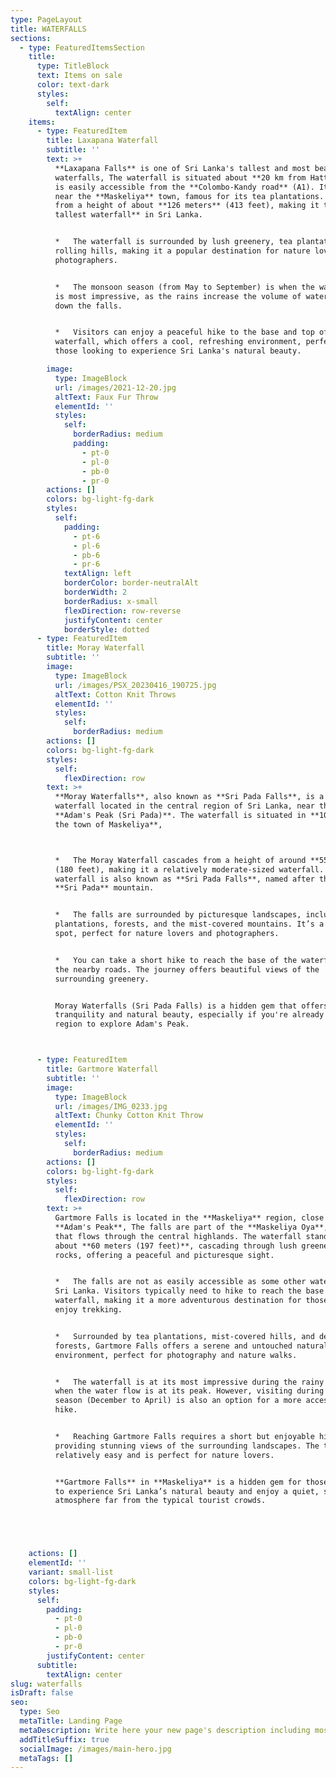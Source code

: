 ```yaml
---
type: PageLayout
title: WATERFALLS
sections:
  - type: FeaturedItemsSection
    title:
      type: TitleBlock
      text: Items on sale
      color: text-dark
      styles:
        self:
          textAlign: center
    items:
      - type: FeaturedItem
        title: Laxapana Waterfall
        subtitle: ''
        text: >+
          **Laxapana Falls** is one of Sri Lanka's tallest and most beautiful
          waterfalls, The waterfall is situated about **20 km from Hatton** and
          is easily accessible from the **Colombo-Kandy road** (A1). It’s also
          near the **Maskeliya** town, famous for its tea plantations. Cascades
          from a height of about **126 meters** (413 feet), making it the **8th
          tallest waterfall** in Sri Lanka.


          *   The waterfall is surrounded by lush greenery, tea plantations, and
          rolling hills, making it a popular destination for nature lovers and
          photographers.


          *   The monsoon season (from May to September) is when the waterfall
          is most impressive, as the rains increase the volume of water flowing
          down the falls.


          *   Visitors can enjoy a peaceful hike to the base and top of the
          waterfall, which offers a cool, refreshing environment, perfect for
          those looking to experience Sri Lanka's natural beauty.

        image:
          type: ImageBlock
          url: /images/2021-12-20.jpg
          altText: Faux Fur Throw
          elementId: ''
          styles:
            self:
              borderRadius: medium
              padding:
                - pt-0
                - pl-0
                - pb-0
                - pr-0
        actions: []
        colors: bg-light-fg-dark
        styles:
          self:
            padding:
              - pt-6
              - pl-6
              - pb-6
              - pr-6
            textAlign: left
            borderColor: border-neutralAlt
            borderWidth: 2
            borderRadius: x-small
            flexDirection: row-reverse
            justifyContent: center
            borderStyle: dotted
      - type: FeaturedItem
        title: Moray Waterfall
        subtitle: ''
        image:
          type: ImageBlock
          url: /images/PSX_20230416_190725.jpg
          altText: Cotton Knit Throws
          elementId: ''
          styles:
            self:
              borderRadius: medium
        actions: []
        colors: bg-light-fg-dark
        styles:
          self:
            flexDirection: row
        text: >+
          **Moray Waterfalls**, also known as **Sri Pada Falls**, is a beautiful
          waterfall located in the central region of Sri Lanka, near the famous
          **Adam's Peak (Sri Pada)**. The waterfall is situated in **10 km from
          the town of Maskeliya**,



          *   The Moray Waterfall cascades from a height of around **55 meters**
          (180 feet), making it a relatively moderate-sized waterfall. The
          waterfall is also known as **Sri Pada Falls**, named after the famous
          **Sri Pada** mountain.


          *   The falls are surrounded by picturesque landscapes, including tea
          plantations, forests, and the mist-covered mountains. It’s a peaceful
          spot, perfect for nature lovers and photographers.


          *   You can take a short hike to reach the base of the waterfall from
          the nearby roads. The journey offers beautiful views of the
          surrounding greenery.


          Moray Waterfalls (Sri Pada Falls) is a hidden gem that offers
          tranquility and natural beauty, especially if you're already in the
          region to explore Adam's Peak.



      - type: FeaturedItem
        title: Gartmore Waterfall
        subtitle: ''
        image:
          type: ImageBlock
          url: /images/IMG_0233.jpg
          altText: Chunky Cotton Knit Throw
          elementId: ''
          styles:
            self:
              borderRadius: medium
        actions: []
        colors: bg-light-fg-dark
        styles:
          self:
            flexDirection: row
        text: >+
          Gartmore Falls is located in the **Maskeliya** region, close to
          **Adam's Peak**, The falls are part of the **Maskeliya Oya**, a river
          that flows through the central highlands. The waterfall stands at
          about **60 meters (197 feet)**, cascading through lush greenery and
          rocks, offering a peaceful and picturesque sight.


          *   The falls are not as easily accessible as some other waterfalls in
          Sri Lanka. Visitors typically need to hike to reach the base of the
          waterfall, making it a more adventurous destination for those who
          enjoy trekking.


          *   Surrounded by tea plantations, mist-covered hills, and dense
          forests, Gartmore Falls offers a serene and untouched natural
          environment, perfect for photography and nature walks.


          *   The waterfall is at its most impressive during the rainy season
          when the water flow is at its peak. However, visiting during the dry
          season (December to April) is also an option for a more accessible
          hike.


          *   Reaching Gartmore Falls requires a short but enjoyable hike,
          providing stunning views of the surrounding landscapes. The trek is
          relatively easy and is perfect for nature lovers.


          **Gartmore Falls** in **Maskeliya** is a hidden gem for those who want
          to experience Sri Lanka’s natural beauty and enjoy a quiet, serene
          atmosphere far from the typical tourist crowds.





    actions: []
    elementId: ''
    variant: small-list
    colors: bg-light-fg-dark
    styles:
      self:
        padding:
          - pt-0
          - pl-0
          - pb-0
          - pr-0
        justifyContent: center
      subtitle:
        textAlign: center
slug: waterfalls
isDraft: false
seo:
  type: Seo
  metaTitle: Landing Page
  metaDescription: Write here your new page's description including most relevant keywords.
  addTitleSuffix: true
  socialImage: /images/main-hero.jpg
  metaTags: []
---
```

